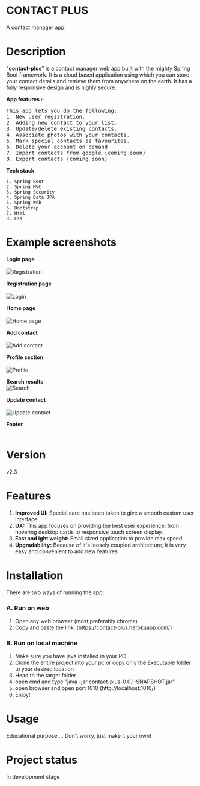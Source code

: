 # CONTACT PLUS
A contact manager app.

# Description
"**contact-plus**" is a contact manager web app built with the mighty Spring Boot framework. It is a cloud based application using which you can store your contact details and retrieve them from anywhere on the earth. It has a fully responsive design and is highly secure. 

**App features :-**

<pre>
This app lets you do the following:
1. New user registration.
2. Adding new contact to your list.
3. Update/delete existing contacts.
4. Associate photos with your contacts.
5. Mark special contacts as favourites.
6. Delete your account on demand
7. Import contacts from google (coming soon)
8. Export contacts (coming soon)
</pre>


**Tech stack**


    1. Spring Boot
    2. Spring MVC
    3. Spring Security
    4. Spring Data JPA
    5. Spring Web
    6. Bootstrap
    7. Html
    8. Css

</pre>      

# Example screenshots
**Login page**<br/><br/>
![Registration](https://github.com/Nawaz2000/contact-manager/blob/master/screenshots/registration.png)

**Registration page**<br/><br/>
![Login](https://github.com/Nawaz2000/contact-manager/blob/master/screenshots/login.png)

**Home page**<br/><br/>
![Home page](https://github.com/Nawaz2000/contact-manager/blob/master/screenshots/home-page.png)

**Add contact**<br/><br/>
![Add contact](https://github.com/Nawaz2000/contact-manager/blob/master/screenshots/add-contact.png)

**Profile section**<br/><br/>
![Profile](https://github.com/Nawaz2000/contact-manager/blob/master/screenshots/profile.png)

**Search results**<br/>
![Search](https://github.com/Nawaz2000/contact-manager/blob/master/screenshots/search.png)

**Update contact**<br/><br/>
![Update contact](https://github.com/Nawaz2000/contact-manager/blob/master/screenshots/update-contact.png)

**Footer**<br/><br/>

# Version
v2.3

# Features
1. **Improved UI:** Special care has been taken to give a smooth custom user interface. 
2. **UX:** This app focuses on providing the best user experience, from hovering desktop cards to responsive touch screen display.
3. **Fast and ight weight:** Small sized application to provide max speed.
4. **Upgradability:** Because of it's loosely coupled architecture, it is very easy and convenient to add new features  .

# Installation
There are two ways of running the app:<br/>
### **A. Run on web**

1. Open any web browser (most preferably chrome)
2. Copy and paste the link: (https://contact-plus.herokuapp.com/)

### **B. Run on local machine**

1. Make sure you have java installed in your PC
2. Clone the entire project into your pc or copy only the Executable folder to your desired location
3. Head to the target folder
6. open cmd and type "java -jar contact-plus-0.0.1-SNAPSHOT.jar"
7. open browser and open port 1010 (http://localhost:1010/)
8. Enjoy!

# Usage
Educational purpose....
Don't worry, just make it your own!

# Project status
In development stage
